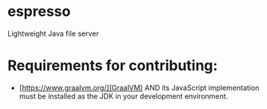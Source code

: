 # espresso
Lightweight Java file server

# Requirements for contributing:
- [https://www.graalvm.org/](GraalVM) AND its JavaScript implementation must be installed as the JDK in your development environment.
